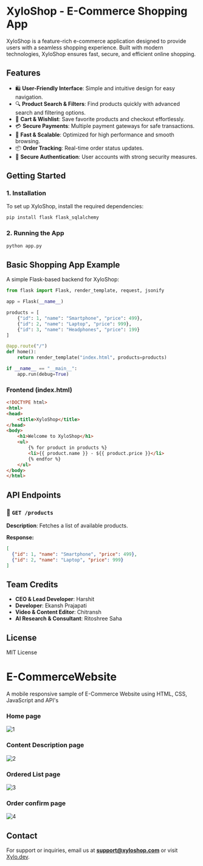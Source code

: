 # XyloShop - E-Commerce Shopping App

XyloShop is a feature-rich e-commerce application designed to provide users with a seamless shopping experience. Built with modern technologies, XyloShop ensures fast, secure, and efficient online shopping.

## Features

- 🛍️ **User-Friendly Interface**: Simple and intuitive design for easy navigation.
- 🔍 **Product Search & Filters**: Find products quickly with advanced search and filtering options.
- 🛒 **Cart & Wishlist**: Save favorite products and checkout effortlessly.
- 💳 **Secure Payments**: Multiple payment gateways for safe transactions.
- 🚀 **Fast & Scalable**: Optimized for high performance and smooth browsing.
- 📦 **Order Tracking**: Real-time order status updates.
- 🔐 **Secure Authentication**: User accounts with strong security measures.

## Getting Started

### 1. Installation

To set up XyloShop, install the required dependencies:

```bash
pip install flask flask_sqlalchemy
```

### 2. Running the App

```bash
python app.py
```

## Basic Shopping App Example

A simple Flask-based backend for XyloShop:

```python
from flask import Flask, render_template, request, jsonify

app = Flask(__name__)

products = [
    {"id": 1, "name": "Smartphone", "price": 499},
    {"id": 2, "name": "Laptop", "price": 999},
    {"id": 3, "name": "Headphones", "price": 199}
]

@app.route("/")
def home():
    return render_template("index.html", products=products)

if __name__ == "__main__":
    app.run(debug=True)
```

### Frontend (index.html)

```html
<!DOCTYPE html>
<html>
<head>
    <title>XyloShop</title>
</head>
<body>
    <h1>Welcome to XyloShop</h1>
    <ul>
        {% for product in products %}
        <li>{{ product.name }} - ${{ product.price }}</li>
        {% endfor %}
    </ul>
</body>
</html>
```

## API Endpoints

### 🔹 `GET /products`
**Description**: Fetches a list of available products.

**Response:**
```json
[
  {"id": 1, "name": "Smartphone", "price": 499},
  {"id": 2, "name": "Laptop", "price": 999}
]
```

## Team Credits
- **CEO & Lead Developer**: Harshit
- **Developer**: Ekansh Prajapati
- **Video & Content Editor**: Chitransh
- **AI Research & Consultant**: Ritoshree Saha

## License
MIT License

# E-CommerceWebsite
 A mobile responsive sample of E-Commerce Website using HTML, CSS, JavaScript and API's
 
 
 
### Home page
![1](https://user-images.githubusercontent.com/17312616/65086776-b1beb080-d9d0-11e9-9983-143d61ed8fdc.png)



### Content Description page
![2](https://user-images.githubusercontent.com/17312616/65086777-b1beb080-d9d0-11e9-9e2b-af3b7210bdf3.png)



### Ordered List page
![3](https://user-images.githubusercontent.com/17312616/65086778-b2574700-d9d0-11e9-9377-8e4886f582a8.png)



### Order confirm page
![4](https://user-images.githubusercontent.com/17312616/65086779-b2efdd80-d9d0-11e9-95d5-4b1a48eafe04.png)



## Contact
For support or inquiries, email us at **support@xyloshop.com** or visit [Xylo.dev](https://xylo.dev).
